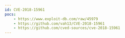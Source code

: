 ```yaml
---
id: CVE-2018-15961
pocs:
    - https://www.exploit-db.com/raw/45979
    - https://github.com/vah13/CVE-2018-15961
    - https://github.com/cved-sources/cve-2018-15961
---
```

